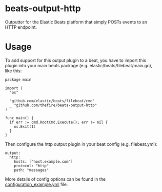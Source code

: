 beats-output-http
=================

Outputter for the Elastic Beats platform that simply
POSTs events to an HTTP endpoint.

Usage
=====

To add support for this output plugin to a beat, you have to import this
plugin into your main beats package (e.g. elastic/beats/filebeat/main.go),
like this:

```
package main

import (
  "os"

  "github.com/elastic/beats/filebeat/cmd"
  _ "github.com/thefire/beats-output-http"
)

func main() {
  if err := cmd.RootCmd.Execute(); err != nil {
    os.Exit(1)
  }
}

```

Then configure the http output plugin in your beat config (e.g. filebeat.yml):

```
output:
  http:
    hosts: ["host.example.com"]
    protocol: "http"
    path: "messages"
```

More details of config options can be found in the [configuration_example.yml](https://github.com/thefire/beats-output-http/blob/master/configuration_example.yml) file.
